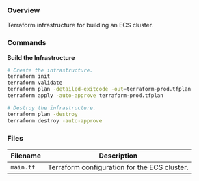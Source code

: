 ### Overview

Terraform infrastructure for building an ECS cluster.

### Commands

**Build the Infrastructure**

```bash
# Create the infrastructure.
terraform init
terraform validate
terraform plan -detailed-exitcode -out=terraform-prod.tfplan
terraform apply -auto-approve terraform-prod.tfplan

# Destroy the infrastructure.
terraform plan -destroy
terraform destroy -auto-approve
```

### Files

| Filename   | Description                                  |
|------------|----------------------------------------------|
| `main.tf`  | Terraform configuration for the ECS cluster. |
